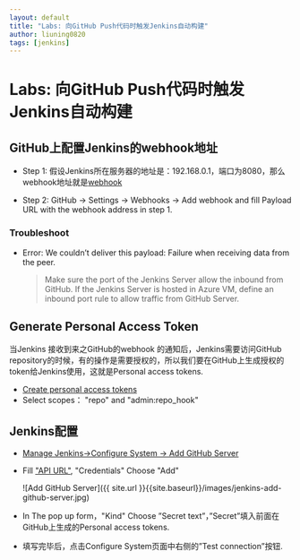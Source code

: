 ```yaml
---
layout: default
title: "Labs: 向GitHub Push代码时触发Jenkins自动构建"
author: liuning0820
tags: [jenkins]
---
```


# Labs: 向GitHub Push代码时触发Jenkins自动构建

## GitHub上配置Jenkins的webhook地址

- Step 1: 假设Jenkins所在服务器的地址是：192.168.0.1，端口为8080，那么webhook地址就是[webhook](http://192.168.0.1:8080/github-webhook/)

- Step 2: GitHub -> Settings -> Webhooks -> Add webhook and fill Payload URL with the webhook address in step 1.

### Troubleshoot

- Error: We couldn’t deliver this payload: Failure when receiving data from the peer.
  > Make sure the port of the Jenkins Server allow the inbound from GitHub. If the Jenkins Server is hosted in Azure VM, define an inbound port rule to allow traffic from GitHub Server.

## Generate Personal Access Token

当Jenkins 接收到来之GitHub的webhook 的通知后，Jenkins需要访问GitHub repository的时候，有的操作是需要授权的，所以我们要在GitHub上生成授权的token给Jenkins使用，这就是Personal access tokens.

- [Create personal access tokens](https://github.com/settings/tokens/new)
- Select scopes： "repo" and "admin:repo_hook"

## Jenkins配置

- [Manage Jenkins->Configure System -> Add GitHub Server](http://192.168.0.1:8080/configure)
- Fill ["API URL"](https://api.github.com), "Credentials" Choose "Add"

    ![Add GitHub Server]({{ site.url }}{{site.baseurl}}/images/jenkins-add-github-server.jpg)

- In The pop up form，"Kind" Choose ”Secret text”，”Secret”填入前面在GitHub上生成的Personal access tokens.

- 填写完毕后，点击Configure System页面中右侧的”Test connection”按钮.
